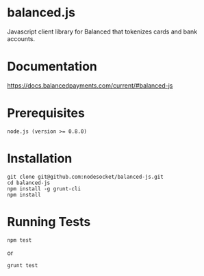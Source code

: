 balanced.js
===========

Javascript client library for Balanced that tokenizes cards and bank accounts.

Documentation
=============

https://docs.balancedpayments.com/current/#balanced-js

Prerequisites
===========

    node.js (version >= 0.8.0)

Installation
============

    git clone git@github.com:nodesocket/balanced-js.git
    cd balanced-js
    npm install -g grunt-cli
    npm install

Running Tests
=============

    npm test

or

    grunt test
